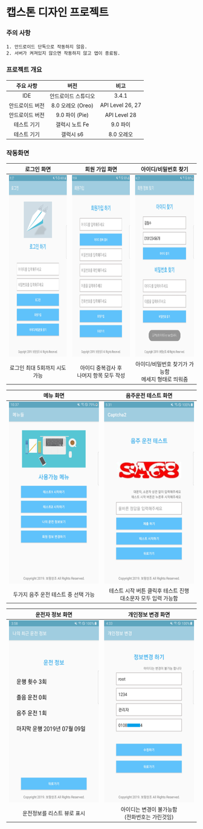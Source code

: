 # 캡스톤 디자인 프로젝트

### 주의 사항
	1. 안드로이드 단독으로 작동하지 않음.
	2. 서버가 켜져있지 않으면 작동하지 않고 앱이 종료됨.

### 프로젝트 개요

| 주요 사항 | 버전 | 비고 |
|:--------:|:--------:|:--------:|
| IDE | 안드로이드 스튜디오 | 3.4.1 |
| 안드로이드 버전 | 8.0 오레오 (Oreo) | API Level 26, 27 |
| 안드로이드 버전 | 9.0 파이 (Pie) | API Level 28 |
| 테스트 기기 | 갤럭시 노트 Fe | 9.0 파이 |
| 테스트 기기 | 갤럭시 s6 | 8.0 오레오 |

### 작동화면

| 로그인 화면 | 회원 가입 화면 | 아이디/비밀번호 찾기 |
| :--------: | :--------: | :--------: |
|<img src="/result_images/login_page.jpg" width="270" height="480">|<img src="/result_images/register_page.jpg" width="270" height="480">| <img src="/result_images/find_user_info.jpg" width="270" height="480"> |
| 로그인 최대 5회까지 시도 가능 | 아이디 중복검사 후<br> 나머지 항목 모두 작성 | 아이디/비밀번호 찾기가 가능함<br> 메세지 형태로 띄워줌 |

| 메뉴 화면 |  음주운전 테스트 화면 | 
| :--------: | :--------: |
| <img src="/result_images/menu_page.jpg" width="270" height="480"> | <img src="/result_images/captcha_page.jpg" width="270" height="480"> |
| 두가지 음주 운전 테스트 중 선택 가능 | 테스트 시작 버튼 클릭후 테스트 진행<br> 대소문자 모두 입력 가능함 |

| 운전자 정보 화면 | 개인정보 변경 화면 | 
| :--------: | :--------: | 
| <img src="/result_images/drive_info_page.jpg" width="270" height="480"> | <img src="/result_images/modify_info_page.jpg" width="270" height="480"> | 
| 운전정보를 리스트 뷰로 표시 | 아이디는 변경이 불가능함<br> (전화번호는 가린것임) |
